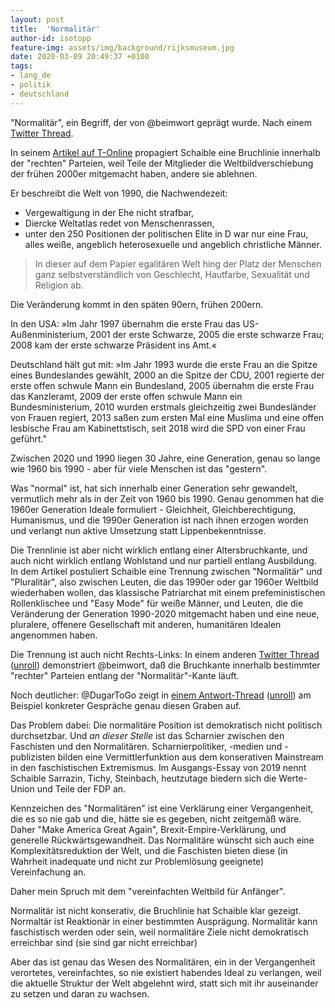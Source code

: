 ```yaml
---
layout: post
title:  'Normalitär'
author-id: isotopp
feature-img: assets/img/background/rijksmuseum.jpg
date: 2020-03-09 20:49:37 +0100
tags:
- lang_de
- politik
- deutschland
---
```

"Normalitär", ein Begriff, der von @beimwort geprägt wurde. Nach einem [Twitter Thread](https://twitter.com/isotopp/status/1234762176902107137).

In seinem [Artikel auf T-Online](https://www.t-online.de/nachrichten/deutschland/gesellschaft/id_84519312/wieso-es-keinen-rechtsruck-gibt-aber-die-extreme-rechte-trotzdem-waechst.html) propagiert Schaible eine Bruchlinie innerhalb der "rechten" Parteien, weil Teile der Mitglieder die Weltbildverschiebung der frühen 2000er mitgemacht haben, andere sie ablehnen.

Er beschreibt die Welt von 1990, die Nachwendezeit:

- Vergewaltigung in der Ehe nicht strafbar, 
- Diercke Weltatlas redet von Menschenrassen, 
- unter den 250 Positionen der politischen Elite in D war nur eine Frau, alles weiße, angeblich heterosexuelle und angeblich christliche Männer.

> In dieser auf dem Papier egalitären Welt hing der Platz der Menschen ganz selbstverständlich von Geschlecht, Hautfarbe, Sexualität und Religion ab.

Die Veränderung kommt in den späten 90ern, frühen 200ern.

In den USA: »Im Jahr 1997 übernahm die erste Frau das US-Außenministerium, 2001 der erste Schwarze, 2005 die erste schwarze Frau; 2008 kam der erste schwarze Präsident ins Amt.«

Deutschland hält gut mit: »Im Jahr 1993 wurde die erste Frau an die Spitze eines Bundeslandes gewählt, 2000 an die Spitze der CDU, 2001 regierte der erste offen schwule Mann ein Bundesland, 2005 übernahm die erste Frau das Kanzleramt, 2009 der erste offen schwule Mann ein Bundesministerium, 2010 wurden erstmals gleichzeitig zwei Bundesländer von Frauen regiert, 2013 saßen zum ersten Mal eine Muslima und eine offen lesbische Frau am Kabinettstisch, seit 2018 wird die SPD von einer Frau geführt."

Zwischen 2020 und 1990 liegen 30 Jahre, eine Generation, genau so lange wie 1960 bis 1990 - aber für viele Menschen ist das "gestern". 

Was "normal" ist, hat sich innerhalb einer Generation sehr gewandelt, vermutlich mehr als in der Zeit von 1960 bis 1990. Genau genommen hat die 1960er Generation Ideale formuliert - Gleichheit, Gleichberechtigung, Humanismus, und die 1990er Generation ist nach ihnen erzogen worden und verlangt nun aktive Umsetzung statt Lippenbekenntnisse.

Die Trennlinie ist aber nicht wirklich entlang einer Altersbruchkante, und auch nicht wirklich entlang Wohlstand und nur partiell entlang Ausbildung. In dem Artikel postuliert Schaible eine Trennung zwischen "Normalitär" und "Pluralitär", also zwischen Leuten, die das 1990er oder gar 1960er Weltbild wiederhaben wollen, das klassische Patriarchat mit einem prefeministischen Rollenklischee und "Easy Mode" für weiße Männer, und Leuten, die die Veränderung der Generation 1990-2020 mitgemacht haben und eine neue, pluralere, offenere Gesellschaft mit anderen, humanitären Idealen angenommen haben.

Die Trennung ist auch nicht Rechts-Links: In einem anderen [Twitter Thread](https://twitter.com/beimwort/status/1234167513832923141) ([unroll](https://threadreaderapp.com/thread/1234167513832923141.html)) demonstriert @beimwort, daß die Bruchkante innerhalb bestimmter "rechter" Parteien entlang der "Normalitär"-Kante läuft.

Noch deutlicher: @DugarToGo zeigt in [einem Antwort-Thread](https://twitter.com/DugarToGo/status/1234175885454069760) ([unroll](https://threadreaderapp.com/thread/1234175885454069760.html)) am Beispiel konkreter Gespräche genau diesen Graben auf.

Das Problem dabei: Die normalitäre Position ist demokratisch nicht politisch durchsetzbar. Und *an dieser Stelle* ist das Scharnier zwischen den Faschisten und den Normalitären. Scharnierpolitiker, -medien und -publizisten bilden eine Vermittlerfunktion aus dem konserativen Mainstream in den faschistischen Extremismus. Im Ausgangs-Essay von 2019 nennt Schaible Sarrazin, Tichy, Steinbach, heutzutage biedern sich die Werte-Union und Teile der FDP an.

Kennzeichen des "Normalitären" ist eine Verklärung einer Vergangenheit, die es so nie gab und die, hätte sie es gegeben, nicht zeitgemäß wäre. Daher "Make America Great Again", Brexit-Empire-Verklärung, und generelle Rückwärtsgewandheit. Das Normalitäre wünscht sich auch eine Komplexitätsreduktion der Welt, und die Faschisten bieten diese (in Wahrheit inadequate und nicht zur Problemlösung geeignete) Vereinfachung an.

Daher mein Spruch mit dem "vereinfachten Weltbild für Anfänger".

Normalitär ist nicht konserativ, die Bruchlinie hat Schaible klar gezeigt. Normaltär ist Reaktionär in einer bestimmten Ausprägung. Normalitär kann faschistisch werden oder sein, weil normalitäre Ziele nicht demokratisch erreichbar sind (sie sind gar nicht erreichbar)

Aber das ist genau das Wesen des Normalitären, ein in der Vergangenheit verortetes, vereinfachtes, so nie existiert habendes Ideal zu verlangen, weil die aktuelle Struktur der Welt abgelehnt wird, statt sich mit ihr auseinander zu setzen und daran zu wachsen.